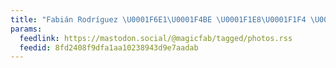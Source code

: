 ```yaml
---
title: "Fabián Rodríguez \U0001F6E1\U0001F4BE \U0001F1E8\U0001F1F4 \U0001F334"
params:
  feedlink: https://mastodon.social/@magicfab/tagged/photos.rss
  feedid: 8fd2408f9dfa1aa10238943d9e7aadab
---
```

